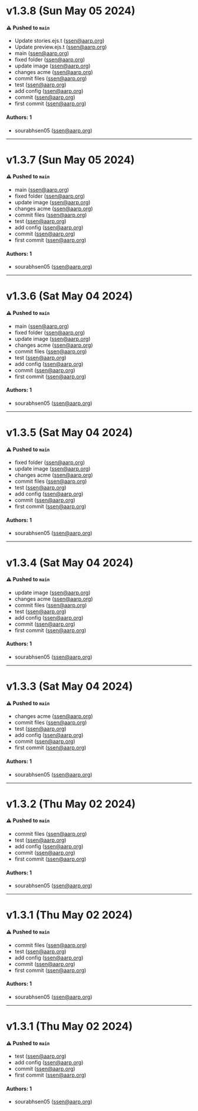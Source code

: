 # v1.3.8 (Sun May 05 2024)

#### ⚠️ Pushed to `main`

- Update stories.ejs.t (ssen@aarp.org)
- Update preview.ejs.t (ssen@aarp.org)
- main (ssen@aarp.org)
- fixed folder (ssen@aarp.org)
- update image (ssen@aarp.org)
- changes acme (ssen@aarp.org)
- commit files (ssen@aarp.org)
- test (ssen@aarp.org)
- add config (ssen@aarp.org)
- commit (ssen@aarp.org)
- first commit (ssen@aarp.org)

#### Authors: 1

- sourabhsen05 (ssen@aarp.org)

---

# v1.3.7 (Sun May 05 2024)

#### ⚠️ Pushed to `main`

- main (ssen@aarp.org)
- fixed folder (ssen@aarp.org)
- update image (ssen@aarp.org)
- changes acme (ssen@aarp.org)
- commit files (ssen@aarp.org)
- test (ssen@aarp.org)
- add config (ssen@aarp.org)
- commit (ssen@aarp.org)
- first commit (ssen@aarp.org)

#### Authors: 1

- sourabhsen05 (ssen@aarp.org)

---

# v1.3.6 (Sat May 04 2024)

#### ⚠️ Pushed to `main`

- main (ssen@aarp.org)
- fixed folder (ssen@aarp.org)
- update image (ssen@aarp.org)
- changes acme (ssen@aarp.org)
- commit files (ssen@aarp.org)
- test (ssen@aarp.org)
- add config (ssen@aarp.org)
- commit (ssen@aarp.org)
- first commit (ssen@aarp.org)

#### Authors: 1

- sourabhsen05 (ssen@aarp.org)

---

# v1.3.5 (Sat May 04 2024)

#### ⚠️ Pushed to `main`

- fixed folder (ssen@aarp.org)
- update image (ssen@aarp.org)
- changes acme (ssen@aarp.org)
- commit files (ssen@aarp.org)
- test (ssen@aarp.org)
- add config (ssen@aarp.org)
- commit (ssen@aarp.org)
- first commit (ssen@aarp.org)

#### Authors: 1

- sourabhsen05 (ssen@aarp.org)

---

# v1.3.4 (Sat May 04 2024)

#### ⚠️ Pushed to `main`

- update image (ssen@aarp.org)
- changes acme (ssen@aarp.org)
- commit files (ssen@aarp.org)
- test (ssen@aarp.org)
- add config (ssen@aarp.org)
- commit (ssen@aarp.org)
- first commit (ssen@aarp.org)

#### Authors: 1

- sourabhsen05 (ssen@aarp.org)

---

# v1.3.3 (Sat May 04 2024)

#### ⚠️ Pushed to `main`

- changes acme (ssen@aarp.org)
- commit files (ssen@aarp.org)
- test (ssen@aarp.org)
- add config (ssen@aarp.org)
- commit (ssen@aarp.org)
- first commit (ssen@aarp.org)

#### Authors: 1

- sourabhsen05 (ssen@aarp.org)

---

# v1.3.2 (Thu May 02 2024)

#### ⚠️ Pushed to `main`

- commit files (ssen@aarp.org)
- test (ssen@aarp.org)
- add config (ssen@aarp.org)
- commit (ssen@aarp.org)
- first commit (ssen@aarp.org)

#### Authors: 1

- sourabhsen05 (ssen@aarp.org)

---

# v1.3.1 (Thu May 02 2024)

#### ⚠️ Pushed to `main`

- commit files (ssen@aarp.org)
- test (ssen@aarp.org)
- add config (ssen@aarp.org)
- commit (ssen@aarp.org)
- first commit (ssen@aarp.org)

#### Authors: 1

- sourabhsen05 (ssen@aarp.org)

---

# v1.3.1 (Thu May 02 2024)

#### ⚠️ Pushed to `main`

- test (ssen@aarp.org)
- add config (ssen@aarp.org)
- commit (ssen@aarp.org)
- first commit (ssen@aarp.org)

#### Authors: 1

- sourabhsen05 (ssen@aarp.org)
